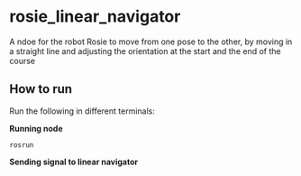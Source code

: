 # rosie_linear_navigator
A ndoe for the robot Rosie to move from one pose to the other, 
by moving in a straight line and adjusting the orientation
at the start and the end of the course

## How to run
Run the following in different terminals:

**Running node**
```
rosrun 
```

**Sending signal to linear navigator**
```
```
